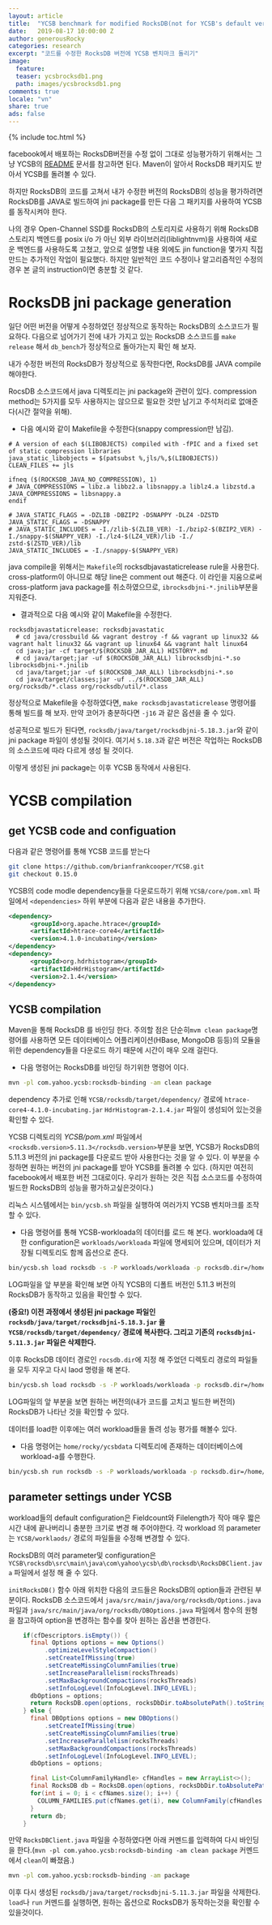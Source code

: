 ```yaml
---
layout: article
title:  "YCSB benchmark for modified RocksDB(not for YCSB's default version)"
date:   2019-08-17 10:00:00 Z
author: generousRocky
categories: research
excerpt: "코드를 수정한 RocksDB 버전에 YCSB 벤치마크 돌리기"
image:
  feature:
  teaser: ycsbrocksdb1.png
  path: images/ycsbrocksdb1.png
comments: true
locale: "vn"
share: true
ads: false
---
```



{% include toc.html %}


facebook에서 배포하는 RocksDB버전을 수정 없이 그대로 성능평가하기 위해서는 그냥 YCSB의 [README](https://github.com/brianfrankcooper/YCSB/blob/master/rocksdb/README.md) 문서를 참고하면 된다. Maven이 알아서 RocksDB 패키지도 받아서 YCSB를 돌려볼 수 있다.

하지만 RocksDB의 코드를 고쳐서 내가 수정한 버전의 RocksDB의 성능을 평가하려면 RocksDB를 JAVA로 빌드하여 jni package를 만든 다음 그 패키지를 사용하여 YCSB를 동작시켜야 한다.

나의 경우 Open-Channel SSD를 RocksDB의 스토리지로 사용하기 위해 RocksDB 스토리지 백엔드를 posix i/o 가 아닌 외부 라이브러리(liblightnvm)을 사용하여 새로운 백엔드를 사용하도록 고쳤고, 앞으로 설명할 내용 외에도 jin function을 몇가지 직접 만드는 추가적인 작업이 필요했다. 하지만 일반적인 코드 수정이나 알고리즘적인 수정의 경우 본 글의 instruction이면 충분할 것 같다.

# RocksDB jni package generation

일단 어떤 버전을 어떻게 수정하였던 정상적으로 동작하는 RocksDB의 소스코드가 필요하다. 다음으로 넘어가기 전에 내가 가지고 있는 RocksDB 소스코드를 `make release` 해서 `db_bench`가 정상적으로 돌아가는지 확인 해 보자.

내가 수정한 버전의 RocksDB가 정상적으로 동작한다면, RocksDB를 JAVA compile해야한다.


RocsDB 소스코드에서 java 디렉토리는 jni package와 관련이 있다. compression method는 5가지를 모두 사용하지는 않으므로 필요한 것만 남기고 주석처리로 없애준다(시간 절약을 위해).

* 다음 예시와 같이 Makefile을 수정한다(snappy compression만 남김).

```make
# A version of each $(LIBOBJECTS) compiled with -fPIC and a fixed set of static compression libraries
java_static_libobjects = $(patsubst %,jls/%,$(LIBOBJECTS))
CLEAN_FILES += jls

ifneq ($(ROCKSDB_JAVA_NO_COMPRESSION), 1)
# JAVA_COMPRESSIONS = libz.a libbz2.a libsnappy.a liblz4.a libzstd.a
JAVA_COMPRESSIONS = libsnappy.a
endif

# JAVA_STATIC_FLAGS = -DZLIB -DBZIP2 -DSNAPPY -DLZ4 -DZSTD
JAVA_STATIC_FLAGS = -DSNAPPY
# JAVA_STATIC_INCLUDES = -I./zlib-$(ZLIB_VER) -I./bzip2-$(BZIP2_VER) -I./snappy-$(SNAPPY_VER) -I./lz4-$(LZ4_VER)/lib -I./ zstd-$(ZSTD_VER)/lib
JAVA_STATIC_INCLUDES = -I./snappy-$(SNAPPY_VER)
```

java compile을 위해서는 `Makefile`의 rocksdbjavastaticrelease rule을 사용한다. cross-platform이 아니므로 해당 line은 comment out 해준다. 이 라인을 지움으로써 cross-platform java package를 취소하였으므로, `ibrocksdbjni-*.jnilib`부분을 지워준다.

* 결과적으로 다음 예시와 같이 Makefile을 수정한다. 

```make
rocksdbjavastaticrelease: rocksdbjavastatic
  # cd java/crossbuild && vagrant destroy -f && vagrant up linux32 && vagrant halt linux32 && vagrant up linux64 && vagrant halt linux64
  cd java;jar -cf target/$(ROCKSDB_JAR_ALL) HISTORY*.md
  # cd java/target;jar -uf $(ROCKSDB_JAR_ALL) librocksdbjni-*.so librocksdbjni-*.jnilib
  cd java/target;jar -uf $(ROCKSDB_JAR_ALL) librocksdbjni-*.so
  cd java/target/classes;jar -uf ../$(ROCKSDB_JAR_ALL) org/rocksdb/*.class org/rocksdb/util/*.class
```

정상적으로 Makefile을 수정하였다면, `make rocksdbjavastaticrelease` 명령어를 통해 빌드를 해 보자. 만약 코어가 충분하다면 `-j16` 과 같은 옵션을 줄 수 있다.

성공적으로 빌드가 된다면, `rocksdb/java/target/rocksdbjni-5.18.3.jar`와 같이 jni package 파일이 생성될 것이다. 여기서 `5.18.3`과 같은 버전은 작업하는 RocksDB의 소스코드에 따라 다르게 생성 될 것이다.

이렇게 생성된 jni package는 이후 YCSB 동작에서 사용된다.

# YCSB compilation
## get YCSB code and configuation
다음과 같은 명령어를 통해 YCSB 코드를 받는다

```sh
git clone https://github.com/brianfrankcooper/YCSB.git
git checkout 0.15.0
```

YCSB의 code modle dependency들을 다운로드하기 위해 `YCSB/core/pom.xml` 파일에서 `<dependencies>` 하위 부분에 다음과 같은 내용을 추가한다.

```xml
<dependency>
      <groupId>org.apache.htrace</groupId>
      <artifactId>htrace-core4</artifactId>
      <version>4.1.0-incubating</version>
</dependency>
<dependency>
      <groupId>org.hdrhistogram</groupId>
      <artifactId>HdrHistogram</artifactId>
      <version>2.1.4</version>
</dependency>
```


## YCSB compilation

Maven을 통해 RocksDB 를 바인딩 한다. 주의할 점은 단순히`mvm clean package`명령어를 사용하면 모든 데이터베이스 어플리케이션(HBase, MongoDB 등등)의 모듈을 위한 dependency들을 다운로드 하기 때문에 시간이 매우 오래 걸린다.

* 다음 명령어는 RocksDB를 바인딩 하기위한 명령어 이다.

```sh
mvn -pl com.yahoo.ycsb:rocksdb-binding -am clean package
```

dependency 추가로 인해 `YCSB/rocksdb/target/dependency/` 경로에 `htrace-core4-4.1.0-incubating.jar` `HdrHistogram-2.1.4.jar` 파일이 생성되어 있는것을 확인할 수 있다.

YCSB 디렉토리의 *YCSB/pom.xml* 파일에서 `<rocksdb.version>5.11.3</rocksdb.version>`부분을 보면, YCSB가 RocksDB의 5.11.3 버전의 jni package를 다운로드 받아 사용한다는 것을 알 수 있다. 이 부분을 수정하면 원하는 버전의 jni package를 받아 YCSB를 돌려볼 수 있다. (하지만 여전히 facebook에서 배포한 버전 그대로이다. 우리가 원하는 것은 직접 소스코드를 수정하여 빌드한 RocksDB의 성능을 평가하고싶은것이다.)

리눅스 시스템에서는 `bin/ycsb.sh` 파일을 실행하여 여러가지 YCSB 벤치마크를 조작할 수 있다. 

* 다음 명령어를 통해 YCSB-workloada의 데이터를 로드 해 본다. workloada에 대한 configuration은 `workloads/workloada` 파일에 명세되어 있으며, 데이터가 저장될 디렉토리도 함께 옵션으로 준다.

```sh
bin/ycsb.sh load rocksdb -s -P workloads/workloada -p rocksdb.dir=/home/rocky/ycsbdata
```

LOG파일을 앞 부분을 확인해 보면 아직 YCSB의 디폴트 버전인 5.11.3 버전의 RocksDB가 동작하고 있음을 확인할 수 있다.

**(중요!) 이전 과정에서 생성된 jni package 파일인 `rocksdb/java/target/rocksdbjni-5.18.3.jar` 을 `YCSB/rocksdb/target/dependency/` 경로에 복사한다. 그리고 기존의 `rocksdbjni-5.11.3.jar` 파일은 삭제한다.**

이후 RocksDB 데이터 경로인 `rocsdb.dir`에 지정 해 주었던 디렉토리 경로의 파일들을 모두 지우고 다시 laod 명령을 해 본다.

```sh
bin/ycsb.sh load rocksdb -s -P workloads/workloada -p rocksdb.dir=/home/rocky/ycsbdata
```

LOG파일의 앞 부분을 보면 원하는 버전의(내가 코드를 고치고 빌드한 버전의) RocksDB가 나타난 것을 확인할 수 있다.

데이터를 load한 이후에는 여러 workload들을 돌려 성능 평가를 해볼수 있다.

* 다음 명령어는 `home/rocky/ycsbdata` 디렉토리에 존재하는 데이터베이스에 workload-a를 수행한다.

```sh
bin/ycsb.sh run rocksdb -s -P workloads/workloada -p rocksdb.dir=/home/rocky/ycsbdata
```

## parameter settings under YCSB

workload들의 default configuration은 Fieldcount와 Filelength가 작아 매우 짧은시간 내에 끝나버리니 충분한 크기로 변경 해 주어야한다. 각 workload 의 parameter는 `YCSB/worklaods/` 경로의 파일들을 수정해 변경할 수 있다.

RocksDB의 여러 parameter및 configuration은 `YCSB\rocksdb\src\main\java\com\yahoo\ycsb\db\rocksdb\RocksDBClient.java` 파일에서 설정 해 줄 수 있다.

`initRocksDB()` 함수 아래 위치한 다음의 코드들은 RocksDB의 option들과 관련된 부분이다. RocksDB 소스코드에서 `java/src/main/java/org/rocksdb/Options.java` 파일과 `java/src/main/java/org/rocksdb/DBOptions.java` 파일에서 함수의 원형을 참고하여 option을 변경하는 함수를 찾아 원하는 옵션을 변경한다.

```java
    if(cfDescriptors.isEmpty()) {
      final Options options = new Options()
          .optimizeLevelStyleCompaction()
          .setCreateIfMissing(true)
          .setCreateMissingColumnFamilies(true)
          .setIncreaseParallelism(rocksThreads)
          .setMaxBackgroundCompactions(rocksThreads)
          .setInfoLogLevel(InfoLogLevel.INFO_LEVEL);
      dbOptions = options;
      return RocksDB.open(options, rocksDbDir.toAbsolutePath().toString());
    } else {
      final DBOptions options = new DBOptions()
          .setCreateIfMissing(true)
          .setCreateMissingColumnFamilies(true)
          .setIncreaseParallelism(rocksThreads)
          .setMaxBackgroundCompactions(rocksThreads)
          .setInfoLogLevel(InfoLogLevel.INFO_LEVEL);
      dbOptions = options;

      final List<ColumnFamilyHandle> cfHandles = new ArrayList<>();
      final RocksDB db = RocksDB.open(options, rocksDbDir.toAbsolutePath().toString(), cfDescriptors, cfHandles);
      for(int i = 0; i < cfNames.size(); i++) {
        COLUMN_FAMILIES.put(cfNames.get(i), new ColumnFamily(cfHandles.get(i), cfOptionss.get(i)));
      }
      return db;
    }
```

만약 `RocksDBClient.java` 파일을 수정하였다면 아래 커멘드를 입력하여 다시 바인딩을 한다.(`mvn -pl com.yahoo.ycsb:rocksdb-binding -am clean package` 커멘드에서 `clean`이 빠졌음.)

```sh
mvn -pl com.yahoo.ycsb:rocksdb-binding -am package
```

이후 다시 생성된 `rocksdb/java/target/rocksdbjni-5.11.3.jar` 파일을 삭제한다.
`load`나 `run` 커멘드를 실행하면, 원하는 옵션으로 RocksDB가 동작하는것을 확인활 수 있을것이다.

